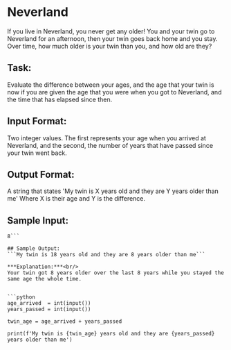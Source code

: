 # Neverland

If you live in Neverland, you never get any older! You and your twin go to Neverland for an afternoon, then your twin goes back home and you stay. Over time, how much older is your twin than you, and how old are they?

## Task: 
Evaluate the difference between your ages, and the age that your twin is now if you are given the age that you were when you got to Neverland, and the time that has elapsed since then.

## Input Format: 
Two integer values. The first represents your age when you arrived at Neverland, and the second, the number of years that have passed since your twin went back.

## Output Format: 
A string that states 'My twin is X years old and they are Y years older than me' Where X is their age and Y is the difference. 

## Sample Input: 
```10 
8```

## Sample Output: 
```My twin is 18 years old and they are 8 years older than me```

***Explanation:***<br/>
Your twin got 8 years older over the last 8 years while you stayed the same age the whole time.


```python
age_arrived  = int(input())
years_passed = int(input())

twin_age = age_arrived + years_passed

print(f'My twin is {twin_age} years old and they are {years_passed} years older than me')
```
